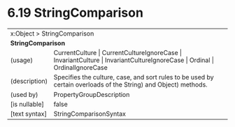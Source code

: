 <html dir="LTR" xmlns:mshelp="http://msdn.microsoft.com/mshelp" xmlns:ddue="http://ddue.schemas.microsoft.com/authoring/2003/5" xmlns:xlink="http://www.w3.org/1999/xlink" xmlns:tool="http://www.microsoft.com/tooltip">

<body>
 <input type="hidden" id="userDataCache" class="userDataStyle">
 <input type="hidden" id="hiddenScrollOffset">
 <img id="dropDownImage" style="display:none; height:0; width:0;" src="../local/drpdown.gif">
 <img id="dropDownHoverImage" style="display:none; height:0; width:0;" src="../local/drpdown_orange.gif">
 <img id="collapseImage" style="display:none; height:0; width:0;" src="../local/collapse.gif">
 <img id="expandImage" style="display:none; height:0; width:0;" src="../local/exp.gif">
 <img id="collapseAllImage" style="display:none; height:0; width:0;" src="../local/collall.gif">
 <img id="expandAllImage" style="display:none; height:0; width:0;" src="../local/expall.gif">
 <img id="copyImage" style="display:none; height:0; width:0;" src="../local/copycode.gif">
 <img id="copyHoverImage" style="display:none; height:0; width:0;" src="../local/copycodeHighlight.gif">
 <div id="header"><h1 class="heading">6.19 StringComparison</h1></div>

 <div id="mainSection">
 <div id="mainBody">
 <div id="allHistory" class="saveHistory" onsave="saveAll()" onload="loadAll()"></div>
 <p xmlns:wsd="http://wsdev.schemas.microsoft.com/authoring/2008/2" xmlns:msxsl="urn:schemas-microsoft-com:xslt" xmlns:script="urn:script" xmlns:build="urn:build">
 </p>
 <div id="sectionSection0" class="section" name="collapseableSection">
 <content xmlns="http://ddue.schemas.microsoft.com/authoring/2003/5" xmlns:wsd="http://wsdev.schemas.microsoft.com/authoring/2008/2" xmlns:msxsl="urn:schemas-microsoft-com:xslt" xmlns:script="urn:script" xmlns:build="urn:build">
 </content>
 </div>
 <div id="sectionSection1" class="section" name="collapseableSection">
 <content xmlns="http://ddue.schemas.microsoft.com/authoring/2003/5" xmlns:wsd="http://wsdev.schemas.microsoft.com/authoring/2008/2" xmlns:msxsl="urn:schemas-microsoft-com:xslt" xmlns:script="urn:script" xmlns:build="urn:build">
 <table class="ProtocolAuthoredTable" xmlns="">
 <tr><td colspan="2">
<mshelp:link keywords="55aacd72-e114-4aa1-b774-3f7ded5e1f7d" tabindex="0">x:Object</mshelp:link> &gt; <mshelp:link keywords="5c16c9ef-0c09-45dc-9601-3061391db419" tabindex="0">StringComparison</mshelp:link> </td>
 </tr>
 <tr><td colspan="2">
 <b>StringComparison</b> </td>
 </tr>
 <tr><td><div class="indent0">(usage)</div></td>
 <td><mshelp:link keywords="59e0f3be-e9c0-4ddf-8c79-308923e7b1d8" tabindex="0">CurrentCulture</mshelp:link> | <mshelp:link keywords="59e0f3be-e9c0-4ddf-8c79-308923e7b1d8" tabindex="0">CurrentCultureIgnoreCase</mshelp:link> | <mshelp:link keywords="59e0f3be-e9c0-4ddf-8c79-308923e7b1d8" tabindex="0">InvariantCulture</mshelp:link> | <mshelp:link keywords="59e0f3be-e9c0-4ddf-8c79-308923e7b1d8" tabindex="0">InvariantCultureIgnoreCase</mshelp:link> | <mshelp:link keywords="59e0f3be-e9c0-4ddf-8c79-308923e7b1d8" tabindex="0">Ordinal</mshelp:link> | <mshelp:link keywords="59e0f3be-e9c0-4ddf-8c79-308923e7b1d8" tabindex="0">OrdinalIgnoreCase</mshelp:link></td>
 </tr>
 <tr><td><div class="indent0">(description)</div></td>
 <td>Specifies the culture, case, and sort rules to be used by certain overloads of the String) and Object) methods.</td>
 </tr>
 <tr><td><div class="indent0">(used by)</div></td>
 <td><mshelp:link keywords="74323f91-02b7-4fb3-88c7-8b1aa0d567f4" tabindex="0">PropertyGroupDescription</mshelp:link></td>
 </tr>
 <tr><td><div class="indent0">[is nullable]</div></td>
 <td>false</td>
 </tr>
 <tr><td><div class="indent0">[text syntax]</div></td>
 <td><mshelp:link keywords="59e0f3be-e9c0-4ddf-8c79-308923e7b1d8" tabindex="0">StringComparisonSyntax</mshelp:link></td>
 </tr>
</table>
 </content>
 </div>
 <!--[if gte IE 5]>
 <tool:tip element="languageFilterToolTip" avoidmouse="false"/>
 <![endif]-->
 </div>
 <a name="feedback"></a><span></span>
 </div>
</body></html>
